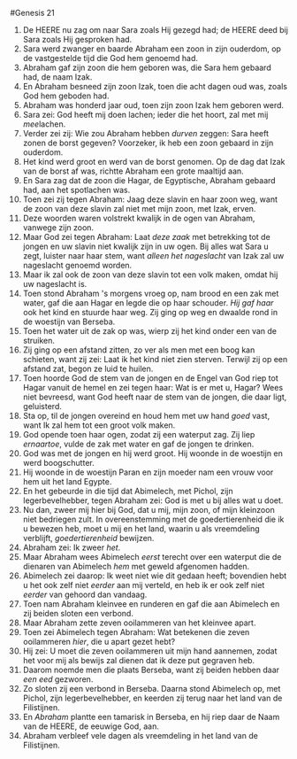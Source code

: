 #Genesis 21
1. De HEERE nu zag om naar Sara zoals Hij gezegd had; de HEERE deed bij Sara zoals Hij gesproken had.
2. Sara werd zwanger en baarde Abraham een zoon in zijn ouderdom, op de vastgestelde tijd die God hem genoemd had.
3. Abraham gaf zijn zoon die hem geboren was, die Sara hem gebaard had, de naam Izak.
4. En Abraham besneed zijn zoon Izak, toen die acht dagen oud was, zoals God hem geboden had.
5. Abraham was honderd jaar oud, toen zijn zoon Izak hem geboren werd.
6. Sara zei: God heeft mij doen lachen; ieder die het hoort, zal met mij *mee*lachen.
7. Verder zei zij: Wie zou Abraham hebben *durven* zeggen: Sara heeft zonen de borst gegeven? Voorzeker, ik heb een zoon gebaard in zijn ouderdom.
8. Het kind werd groot en werd van de borst genomen. Op de dag dat Izak van de borst af was, richtte Abraham een grote maaltijd aan.
9. En Sara zag dat de zoon die Hagar, de Egyptische, Abraham gebaard had, aan het spotlachen was.
10. Toen zei zij tegen Abraham: Jaag deze slavin en haar zoon weg, want de zoon van deze slavin zal niet met mijn zoon, met Izak, erven.
11. Deze woorden waren volstrekt kwalijk in de ogen van Abraham, vanwege zijn zoon.
12. Maar God zei tegen Abraham: Laat *deze zaak* met betrekking tot de jongen en uw slavin niet kwalijk zijn in uw ogen. Bij alles wat Sara u zegt, luister naar haar stem, want *alleen het nageslacht* van Izak zal uw nageslacht genoemd worden.
13. Maar ik zal ook de zoon van deze slavin tot een volk maken, omdat hij uw nageslacht is.
14. Toen stond Abraham 's morgens vroeg op, nam brood en een zak met water, gaf die aan Hagar en legde die op haar schouder. *Hij gaf haar* ook het kind en stuurde haar weg. Zij ging op weg en dwaalde rond in de woestijn van Berseba.
15. Toen het water uit de zak op was, wierp zij het kind onder een van de struiken.
16. Zij ging op een afstand zitten, zo ver als men met een boog kan schieten, want zij zei: Laat ik het kind niet zien sterven. Terwijl zij op een afstand zat, begon ze luid te huilen.
17. Toen hoorde God de stem van de jongen en de Engel van God riep tot Hagar vanuit de hemel en zei tegen haar: Wat is er met u, Hagar? Wees niet bevreesd, want God heeft naar de stem van de jongen, die daar ligt, geluisterd.
18. Sta op, til de jongen overeind en houd hem met uw hand *goed* vast, want Ik zal hem tot een groot volk maken.
19. God opende toen haar ogen, zodat zij een waterput zag. Zij liep *ernaartoe*, vulde de zak met water en gaf de jongen te drinken.
20. God was met de jongen en hij werd groot. Hij woonde in de woestijn en werd boogschutter.
21. Hij woonde in de woestijn Paran en zijn moeder nam een vrouw voor hem uit het land Egypte.
22. En het gebeurde in die tijd dat Abimelech, met Pichol, zijn legerbevelhebber, tegen Abraham zei: God is met u bij alles wat u doet.
23. Nu dan, zweer mij hier bij God, dat u mij, mijn zoon, of mijn kleinzoon niet bedriegen zult. In overeenstemming met de goedertierenheid die ik u bewezen heb, moet u mij en het land, waarin u als vreemdeling verblijft, *goedertierenheid* bewijzen.
24. Abraham zei: Ik zweer *het*.
25. Maar Abraham wees Abimelech *eerst* terecht over een waterput die de dienaren van Abimelech *hem* met geweld afgenomen hadden.
26. Abimelech zei daarop: Ik weet niet wie dit gedaan heeft; bovendien hebt u het ook zelf niet *eerder* aan mij verteld, en heb ik er ook zelf niet *eerder* van gehoord dan vandaag.
27. Toen nam Abraham kleinvee en runderen en gaf die aan Abimelech en zij beiden sloten een verbond.
28. Maar Abraham zette zeven ooilammeren van het kleinvee apart.
29. Toen zei Abimelech tegen Abraham: Wat betekenen die zeven ooilammeren *hier*, die u apart gezet hebt?
30. Hij zei: U moet die zeven ooilammeren uit mijn hand aannemen, zodat het voor mij als bewijs zal dienen dat ik deze put gegraven heb.
31. Daarom noemde men die plaats Berseba, want zij beiden hebben daar *een eed* gezworen.
32. Zo sloten zij een verbond in Berseba. Daarna stond Abimelech op, met Pichol, zijn legerbevelhebber, en keerden zij terug naar het land van de Filistijnen.
33. En *Abraham* plantte een tamarisk in Berseba, en hij riep daar de Naam van de HEERE, de eeuwige God, aan.
34. Abraham verbleef vele dagen als vreemdeling in het land van de Filistijnen.
